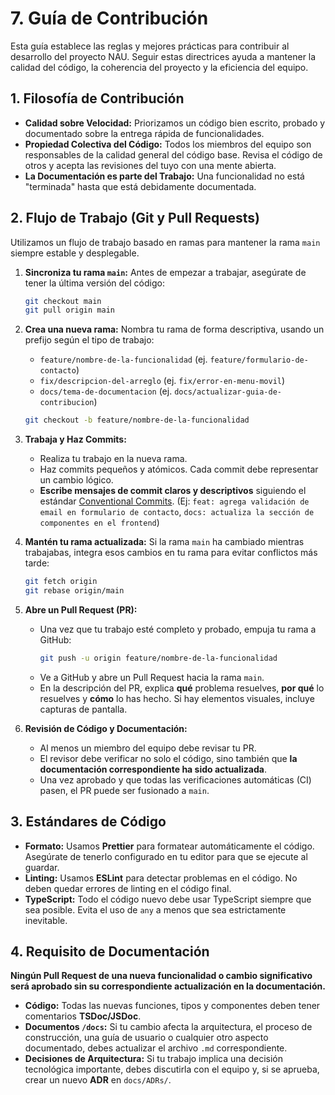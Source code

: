 # 7. Guía de Contribución

Esta guía establece las reglas y mejores prácticas para contribuir al desarrollo del proyecto NAU. Seguir estas directrices ayuda a mantener la calidad del código, la coherencia del proyecto y la eficiencia del equipo.

## 1. Filosofía de Contribución

-   **Calidad sobre Velocidad:** Priorizamos un código bien escrito, probado y documentado sobre la entrega rápida de funcionalidades.
-   **Propiedad Colectiva del Código:** Todos los miembros del equipo son responsables de la calidad general del código base. Revisa el código de otros y acepta las revisiones del tuyo con una mente abierta.
-   **La Documentación es parte del Trabajo:** Una funcionalidad no está "terminada" hasta que está debidamente documentada.

## 2. Flujo de Trabajo (Git y Pull Requests)

Utilizamos un flujo de trabajo basado en ramas para mantener la rama `main` siempre estable y desplegable.

1.  **Sincroniza tu rama `main`:** Antes de empezar a trabajar, asegúrate de tener la última versión del código:
    ```bash
    git checkout main
    git pull origin main
    ```

2.  **Crea una nueva rama:** Nombra tu rama de forma descriptiva, usando un prefijo según el tipo de trabajo:
    -   `feature/nombre-de-la-funcionalidad` (ej. `feature/formulario-de-contacto`)
    -   `fix/descripcion-del-arreglo` (ej. `fix/error-en-menu-movil`)
    -   `docs/tema-de-documentacion` (ej. `docs/actualizar-guia-de-contribucion`)
    ```bash
    git checkout -b feature/nombre-de-la-funcionalidad
    ```

3.  **Trabaja y Haz Commits:**
    -   Realiza tu trabajo en la nueva rama.
    -   Haz commits pequeños y atómicos. Cada commit debe representar un cambio lógico.
    -   **Escribe mensajes de commit claros y descriptivos** siguiendo el estándar [Conventional Commits](https://www.conventionalcommits.org/). (Ej: `feat: agrega validación de email en formulario de contacto`, `docs: actualiza la sección de componentes en el frontend`)

4.  **Mantén tu rama actualizada:** Si la rama `main` ha cambiado mientras trabajabas, integra esos cambios en tu rama para evitar conflictos más tarde:
    ```bash
    git fetch origin
    git rebase origin/main
    ```

5.  **Abre un Pull Request (PR):**
    -   Una vez que tu trabajo esté completo y probado, empuja tu rama a GitHub:
        ```bash
        git push -u origin feature/nombre-de-la-funcionalidad
        ```
    -   Ve a GitHub y abre un Pull Request hacia la rama `main`.
    -   En la descripción del PR, explica **qué** problema resuelves, **por qué** lo resuelves y **cómo** lo has hecho. Si hay elementos visuales, incluye capturas de pantalla.

6.  **Revisión de Código y Documentación:**
    -   Al menos un miembro del equipo debe revisar tu PR.
    -   El revisor debe verificar no solo el código, sino también que **la documentación correspondiente ha sido actualizada**.
    -   Una vez aprobado y que todas las verificaciones automáticas (CI) pasen, el PR puede ser fusionado a `main`.

## 3. Estándares de Código

-   **Formato:** Usamos **Prettier** para formatear automáticamente el código. Asegúrate de tenerlo configurado en tu editor para que se ejecute al guardar.
-   **Linting:** Usamos **ESLint** para detectar problemas en el código. No deben quedar errores de linting en el código final.
-   **TypeScript:** Todo el código nuevo debe usar TypeScript siempre que sea posible. Evita el uso de `any` a menos que sea estrictamente inevitable.

## 4. Requisito de Documentación

**Ningún Pull Request de una nueva funcionalidad o cambio significativo será aprobado sin su correspondiente actualización en la documentación.**

-   **Código:** Todas las nuevas funciones, tipos y componentes deben tener comentarios **TSDoc/JSDoc**.
-   **Documentos `/docs`:** Si tu cambio afecta la arquitectura, el proceso de construcción, una guía de usuario o cualquier otro aspecto documentado, debes actualizar el archivo `.md` correspondiente.
-   **Decisiones de Arquitectura:** Si tu trabajo implica una decisión tecnológica importante, debes discutirla con el equipo y, si se aprueba, crear un nuevo **ADR** en `docs/ADRs/`.

